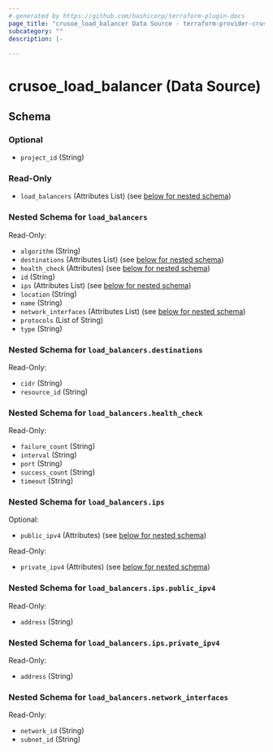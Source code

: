 ```yaml
---
# generated by https://github.com/hashicorp/terraform-plugin-docs
page_title: "crusoe_load_balancer Data Source - terraform-provider-crusoe"
subcategory: ""
description: |-
  
---
```


# crusoe_load_balancer (Data Source)





<!-- schema generated by tfplugindocs -->
## Schema

### Optional

- `project_id` (String)

### Read-Only

- `load_balancers` (Attributes List) (see [below for nested schema](#nestedatt--load_balancers))

<a id="nestedatt--load_balancers"></a>
### Nested Schema for `load_balancers`

Read-Only:

- `algorithm` (String)
- `destinations` (Attributes List) (see [below for nested schema](#nestedatt--load_balancers--destinations))
- `health_check` (Attributes) (see [below for nested schema](#nestedatt--load_balancers--health_check))
- `id` (String)
- `ips` (Attributes List) (see [below for nested schema](#nestedatt--load_balancers--ips))
- `location` (String)
- `name` (String)
- `network_interfaces` (Attributes List) (see [below for nested schema](#nestedatt--load_balancers--network_interfaces))
- `protocols` (List of String)
- `type` (String)

<a id="nestedatt--load_balancers--destinations"></a>
### Nested Schema for `load_balancers.destinations`

Read-Only:

- `cidr` (String)
- `resource_id` (String)


<a id="nestedatt--load_balancers--health_check"></a>
### Nested Schema for `load_balancers.health_check`

Read-Only:

- `failure_count` (String)
- `interval` (String)
- `port` (String)
- `success_count` (String)
- `timeout` (String)


<a id="nestedatt--load_balancers--ips"></a>
### Nested Schema for `load_balancers.ips`

Optional:

- `public_ipv4` (Attributes) (see [below for nested schema](#nestedatt--load_balancers--ips--public_ipv4))

Read-Only:

- `private_ipv4` (Attributes) (see [below for nested schema](#nestedatt--load_balancers--ips--private_ipv4))

<a id="nestedatt--load_balancers--ips--public_ipv4"></a>
### Nested Schema for `load_balancers.ips.public_ipv4`

Read-Only:

- `address` (String)


<a id="nestedatt--load_balancers--ips--private_ipv4"></a>
### Nested Schema for `load_balancers.ips.private_ipv4`

Read-Only:

- `address` (String)



<a id="nestedatt--load_balancers--network_interfaces"></a>
### Nested Schema for `load_balancers.network_interfaces`

Read-Only:

- `network_id` (String)
- `subnet_id` (String)
